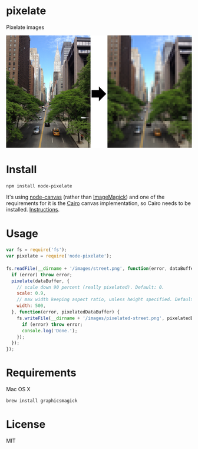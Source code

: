 # pixelate

Pixelate images

<img src="https://raw.githubusercontent.com/miguelmota/node-pixelate/master/screenshot.png" width="700">

# Install

```bash
npm install node-pixelate
```

It's using [node-canvas](https://github.com/Automattic/node-canvas) (rather than [ImageMagick](http://www.imagemagick.org/)) and one of the requirements for it is the [Cairo](http://cairographics.org/) canvas implementation, so Cairo needs to be installed. [Instructions](https://github.com/Automattic/node-canvas/wiki/_pages).

# Usage

```javascript
var fs = require('fs');
var pixelate = require('node-pixelate');

fs.readFile(__dirname + '/images/street.png', function(error, dataBuffer) {
  if (error) throw error;
  pixelate(dataBuffer, {
    // scale down 90 percent (really pixelated). Default: 0.
    scale: 0.9,
    // max width keeping aspect ratio, unless height specified. Default: original width.
    width: 500,
  }, function(error, pixelatedDataBuffer) {
    fs.writeFile(__dirname + '/images/pixelated-street.png', pixelatedDataBuffer, function(error) {
      if (error) throw error;
      console.log('Done.');
    });
  });
});
```

# Requirements

Mac OS X

```bash
brew install graphicsmagick
```

# License

MIT
